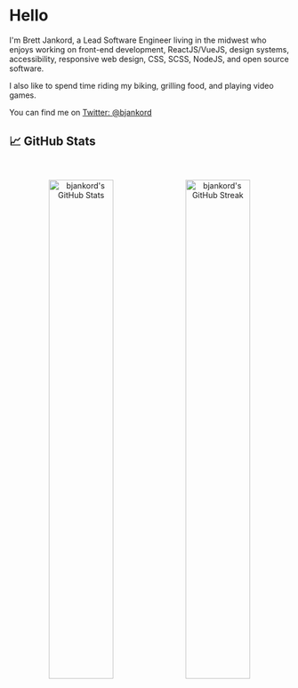 # Hello

I'm Brett Jankord, a Lead Software Engineer living in the midwest who enjoys working on front-end development, ReactJS/VueJS, design systems, accessibility, responsive web design, CSS, SCSS, NodeJS, and open source software.

I also like to spend time riding my biking, grilling food, and playing video games.

You can find me on [Twitter: @bjankord](https://twitter.com/bjankord)

## 📈 GitHub Stats
<br>
<p align="center">
  <img width="48%" src="https://github-readme-stats.vercel.app/api?username=bjankord&show_icons=true&theme=react" alt="bjankord's GitHub Stats" />
  <img width="48%" src="https://github-readme-streak-stats.herokuapp.com/?user=bjankord&theme=react" alt="bjankord's GitHub Streak" />
</p>
